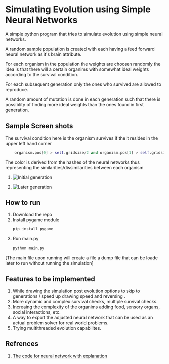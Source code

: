 # Simulating Evolution using Simple Neural Networks

A simple python program that tries to simulate evolution using simple neural networks.

A random sample population is created with each having a feed forward neural network as it's brain attribute.

For each organism in the population the weights are choosen randomly the idea is that there will a certain organims with somewhat ideal weights according to the survival condition.

For each subsequent generation only the ones who survived are allowed to reproduce.

A random amount of mutation is done in each generation such that there is possiblity of finding more ideal weights than the ones found in first generation.

## Sample Screen shots 
The survival condition here is the organism survives if the it resides in the upper left hand corner

```python
    organism.pos[0] > self.gridsize/2 and organism.pos[1] > self.gridsize/2
```



The color is derived from the hashes of the neural networks thus representing the similarities/dissimilarities between each organism

1. ![Initial generation]('https://github.com/AyushBobale/Neuro-Evolution/blob/main/images/initialgen.png?raw=true')

2. ![Later generation]('https://github.com/AyushBobale/Neuro-Evolution/blob/main/images/latergen.png?raw=true')


## How to run 
1. Download the repo
2. Install pygame module 
    ```bash 
    pip install pygame 
3. Run main.py
    ```bash
    python main.py
[The main file upon running will create a file a dump file that can be loade later to run without running the simulation]

## Features to be implemented 
1. While drawing the simulation post evolution options to skip to generations / speed up drawing speed and reversing .
2. More dynamic and complex survival checks, multiple survival checks.
3. Increaing the complexity of the organims adding food, sensory organs, social interactions, etc.
5. A way to export the adjusted neural network that can be used as an actual problem solver for real world problems.
4. Trying multithreaded evolution capabilites.


## Refrences 
1. [The code for neural network with explanation](https://machinelearningmastery.com/implement-backpropagation-algorithm-scratch-python/)





